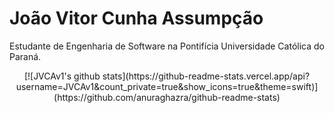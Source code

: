 # João Vitor Cunha Assumpção  
Estudante de Engenharia de Software na Pontifícia Universidade Católica do Paraná.  

<p align="center">
  [![JVCAv1's github stats](https://github-readme-stats.vercel.app/api?username=JVCAv1&count_private=true&show_icons=true&theme=swift)](https://github.com/anuraghazra/github-readme-stats)
</p>
